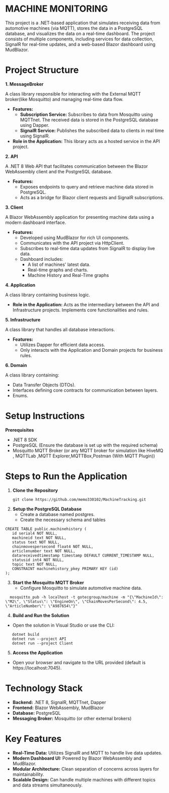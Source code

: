 # MACHINE MONITORING
This project is a .NET-based application that simulates receiving data from automotive machines (via MQTT), stores the data in a PostgreSQL database, and visualizes the data on a real-time dashboard. The project consists of multiple components, including services for data collection, SignalR for real-time updates, and a web-based Blazor dashboard using MudBlazor.
# Project Structure

**1. MessageBroker** 

A class library responsible for interacting with the External MQTT broker(like Mosquitto) and managing real-time data flow.

- **Features:**
  + **Subscription Service:**
  Subscribes to data from Mosquitto using MQTTnet. The received data is stored in the PostgreSQL database using Dapper.
  + **SignalR Service:**
  Publishes the subscribed data to clients in real time using SignalR.
- **Role in the Application:** This library acts as a hosted service in the API project.

**2. API** 

A .NET 8 Web API that facilitates communication between the Blazor WebAssembly client and the PostgreSQL database.
- **Features:**
  + Exposes endpoints to query and retrieve machine data stored in PostgreSQL.
  + Acts as a bridge for Blazor client requests and SignalR subscriptions.

**3. Client** 

A Blazor WebAssembly application for presenting machine data using a modern dashboard interface.
- **Features:**
  + Developed using MudBlazor for rich UI components.
  + Communicates with the API project via HttpClient.
  + Subscribes to real-time data updates from SignalR to display live data.
  + Dashboard includes:
       * A list of machines' latest data.
       * Real-time graphs and charts.
       * Machine History and Real-Time graphs

**4. Application** 

A class library containing business logic.
- **Role in the Application:**
   Acts as the intermediary between the API and Infrastructure projects. Implements core functionalities and rules.
  
**5. Infrastructure** 

A class library that handles all database interactions.
- **Features:**
    + Utilizes Dapper for efficient data access.
    + Only interacts with the Application and Domain projects for business rules.
      
**6. Domain** 

A class library containing:
- Data Transfer Objects (DTOs).
- Interfaces defining core contracts for communication between layers.
- Enums.

# Setup Instructions
**Prerequisites**
- .NET 8 SDK
- PostgreSQL (Ensure the database is set up with the required schema)
- Mosquitto MQTT Broker (or any MQTT broker for simulation like HiveMQ , MQTTLab ,MQTT Explorer,MQTTBox,Postman (With MQTT Plugin))

# Steps to Run the Application
1. **Clone the Repository**
    ```
    git clone https://github.com/memo330102/MachineTracking.git
    ```
2. **Setup the PostgreSQL Database**
      - Create a database named postgres.
      - Create the necessary schema and tables
 ```
CREATE TABLE public.machinehistory (
	id serial4 NOT NULL,
	machineid text NOT NULL,
	status text NOT NULL,
	chainmovespersecond float4 NOT NULL,
	articlenumber text NOT NULL,
	datareceivedtimestamp timestamp DEFAULT CURRENT_TIMESTAMP NULL,
	statusid int4 NOT NULL,
	topic text NOT NULL,
	CONSTRAINT machinehistory_pkey PRIMARY KEY (id)
);
 ```
3. **Start the Mosquitto MQTT Broker**
   - Configure Mosquitto to simulate automotive machine data.
 ```
   mosquitto_pub -h localhost -t gotecgroup/machine -m "{\"MachineId\": \"M2\", \"Status\": \"EngineOn\", \"ChainMovesPerSecond\": 4.5, \"ArticleNumber\": \"A987654\"}"
 ```
4. **Build and Run the Solution**

  - Open the solution in Visual Studio or use the CLI:
 ```
    dotnet build
    dotnet run --project API
    dotnet run --project Client
 ```
5. **Access the Application**
- Open your browser and navigate to the URL provided (default is https://localhost:7045).

# Technology Stack
  - **Backend:** .NET 8, SignalR, MQTTnet, Dapper
  - **Frontend:** Blazor WebAssembly, MudBlazor
  - **Database:** PostgreSQL
  - **Messaging Broker:** Mosquitto  (or other external brokers)

# Key Features

  - **Real-Time Data:** Utilizes SignalR and MQTT to handle live data updates.
  - **Modern Dashboard UI:** Powered by Blazor WebAssembly and MudBlazor.
  - **Modular Architecture:** Clean separation of concerns across layers for maintainability.
  - **Scalable Design:** Can handle multiple machines with different topics and data streams simultaneously.
